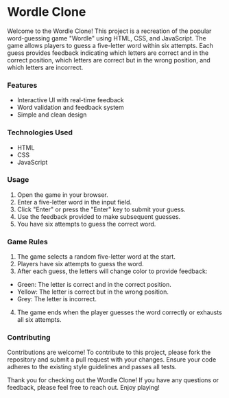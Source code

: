 # Wordle Clone
Welcome to the Wordle Clone! This project is a recreation of the popular word-guessing game "Wordle" using HTML, CSS, and JavaScript. The game allows players to guess a five-letter word within six attempts. Each guess provides feedback indicating which letters are correct and in the correct position, which letters are correct but in the wrong position, and which letters are incorrect.

### Features
- Interactive UI with real-time feedback
- Word validation and feedback system
- Simple and clean design

### Technologies Used
- HTML
- CSS
- JavaScript

### Usage
1. Open the game in your browser.
2. Enter a five-letter word in the input field.
3. Click "Enter" or press the "Enter" key to submit your guess.
4. Use the feedback provided to make subsequent guesses.
5. You have six attempts to guess the correct word.

### Game Rules
1. The game selects a random five-letter word at the start.
2. Players have six attempts to guess the word.
3. After each guess, the letters will change color to provide feedback:
- Green: The letter is correct and in the correct position.
- Yellow: The letter is correct but in the wrong position.
- Grey: The letter is incorrect.
4. The game ends when the player guesses the word correctly or exhausts all six attempts.

### Contributing
Contributions are welcome! To contribute to this project, please fork the repository and submit a pull request with your changes. Ensure your code adheres to the existing style guidelines and passes all tests.

Thank you for checking out the Wordle Clone! If you have any questions or feedback, please feel free to reach out. Enjoy playing!
